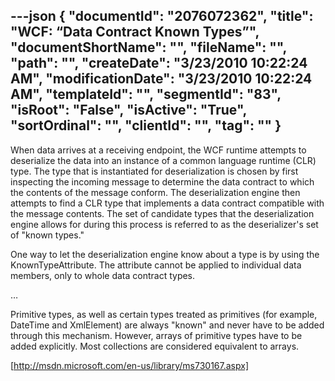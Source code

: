 ---json
{
  "documentId": "2076072362",
  "title": "WCF: “Data Contract Known Types”",
  "documentShortName": "",
  "fileName": "",
  "path": "",
  "createDate": "3/23/2010 10:22:24 AM",
  "modificationDate": "3/23/2010 10:22:24 AM",
  "templateId": "",
  "segmentId": "83",
  "isRoot": "False",
  "isActive": "True",
  "sortOrdinal": "",
  "clientId": "",
  "tag": ""
}
---

When data arrives at a receiving endpoint, the WCF runtime attempts to deserialize the data into an instance of a common language runtime (CLR) type. The type that is instantiated for deserialization is chosen by first inspecting the incoming message to determine the data contract to which the contents of the message conform. The deserialization engine then attempts to find a CLR type that implements a data contract compatible with the message contents. The set of candidate types that the deserialization engine allows for during this process is referred to as the deserializer's set of &quot;known types.&quot;

One way to let the deserialization engine know about a type is by using the KnownTypeAttribute. The attribute cannot be applied to individual data members, only to whole data contract types.

…

Primitive types, as well as certain types treated as primitives (for example, DateTime  and XmlElement) are always &quot;known&quot; and never have to be added through this mechanism. However, arrays of primitive types have to be added explicitly. Most collections are considered equivalent to arrays.

[http://msdn.microsoft.com/en-us/library/ms730167.aspx]

